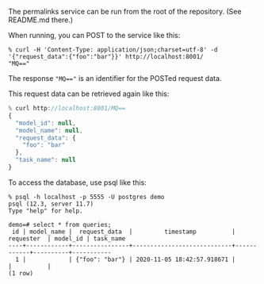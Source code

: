 The permalinks service can be run from the root of the repository. (See
README.md there.)

When running, you can POST to the service like this:

```
% curl -H 'Content-Type: application/json;charset=utf-8' -d '{"request_data":{"foo":"bar"}}' http://localhost:8001/
"MQ=="
```

The response `"MQ=="` is an identifier for the POSTed request data.

This request data can be retrieved again like this:

```js
% curl http://localhost:8001/MQ==
{
  "model_id": null, 
  "model_name": null, 
  "request_data": {
    "foo": "bar"
  }, 
  "task_name": null
}
```

To access the database, use psql like this:

```
% psql -h localhost -p 5555 -U postgres demo
psql (12.3, server 11.7)
Type "help" for help.

demo=# select * from queries;
 id | model_name |  request_data  |         timestamp          | requester  | model_id | task_name 
----+------------+----------------+----------------------------+------------+----------+-----------
  1 |            | {"foo": "bar"} | 2020-11-05 18:42:57.918671 |            |          | 
(1 row)
```
